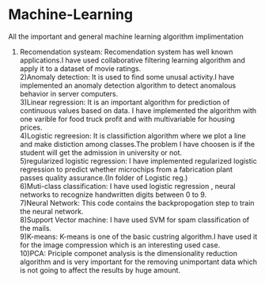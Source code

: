 # Machine-Learning
All the important and general machine learning algorithm implimentation<br/>
1) Recomendation systeam:
Recomendation system has well known applications.I have used collaborative filtering learning algorithm and apply it to a dataset of movie ratings.<br/>
2)Anomaly detection:
It is used to find some unusal activity.I have implemented an anomaly detection algorithm to detect anomalous behavior in server computers.<br/>
3)Linear regression:
It is an important algorithm for prediction of continuous values based on data. I have implemented the algorithm with one varible for food truck profit and with multivariable for housing prices.<br/>
4)Logistic regreesion:
It is classifiction algorithm where we plot a line and make distiction among classes.The problem I have choosen is if the student will get the admission in university or not.<br/>
5)regularized logistic regression:
I have implemented regularized logistic regression to predict whether microchips from a fabrication plant passes quality assurance.(In folder of Logistic reg.)<br/>
6)Muti-class classification:
I have used logistic regression , neural networks to recognize handwritten digits between 0 to 9.<br/>
7)Neural Network:
This code contains the backpropogation step to train the neural network.<br/>
8)Support Vector machine:
I have used SVM for spam  classification of the mails.<br/>
9)K-means:
K-means is one of the basic custring algorithm.I have used it for the image compression which is an interesting used case.<br/>
10)PCA:
Priciple componet analysis is the dimensionality reduction algorithm and is very important for the removing unimportant data which is not going to affect the results by huge amount.<br/>
